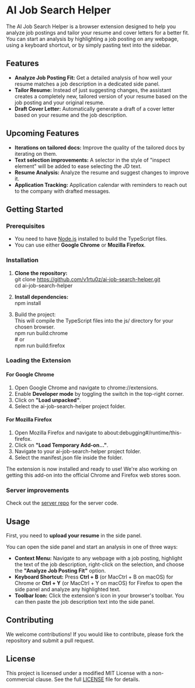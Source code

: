 # **AI Job Search Helper**

The AI Job Search Helper is a browser extension designed to help you analyze job postings and tailor your resume and cover letters for a better fit. You can start an analysis by highlighting a job posting on any webpage, using a keyboard shortcut, or by simply pasting text into the sidebar.

## **Features**

* **Analyze Job Posting Fit:** Get a detailed analysis of how well your resume matches a job description in a dedicated side panel.
* **Tailor Resume:** Instead of just suggesting changes, the assistant creates a completely new, tailored version of your resume based on the job posting and your original resume.
* **Draft Cover Letter:** Automatically generate a draft of a cover letter based on your resume and the job description.

## **Upcoming Features**

* **Iterations on tailored docs:** Improve the quality of the tailored docs by iterating on them.
* **Text selection improvements:** A selector in the style of "inspect element" will be added to ease selecting the JD text.
* **Resume Analysis:** Analyze the resume and suggest changes to improve it.
* **Application Tracking:** Application calendar with reminders to reach out to the company with drafted messages.

## **Getting Started**

### **Prerequisites**

* You need to have [Node.js](https://nodejs.org/en) installed to build the TypeScript files.
* You can use either **Google Chrome** or **Mozilla Firefox**.

### **Installation**

1. **Clone the repository:**  
   git clone https://github.com/v1rtu0z/ai-job-search-helper.git  
   cd ai-job-search-helper

2. **Install dependencies:**  
   npm install

3. Build the project:  
   This will compile the TypeScript files into the js/ directory for your chosen browser.  
   npm run build:chrome  
   \# or  
   npm run build:firefox

### **Loading the Extension**

#### **For Google Chrome**

1. Open Google Chrome and navigate to chrome://extensions.
2. Enable **Developer mode** by toggling the switch in the top-right corner.
3. Click on **"Load unpacked"**.
4. Select the ai-job-search-helper project folder.

#### **For Mozilla Firefox**

1. Open Mozilla Firefox and navigate to about:debugging\#/runtime/this-firefox.
2. Click on **"Load Temporary Add-on..."**.
3. Navigate to your ai-job-search-helper project folder.
4. Select the manifest.json file inside the folder.

The extension is now installed and ready to use\! We're also working on getting this add-on into the official Chrome and Firefox web stores soon.

### **Server improvements**

Check out the [server repo](https://github.com/v1rtu0z/AI-job-search-helper-renderCVserver) for the server code.

## **Usage**

First, you need to **upload your resume** in the side panel.

You can open the side panel and start an analysis in one of three ways:

* **Context Menu:** Navigate to any webpage with a job posting, highlight the text of the job description, right-click on the selection, and choose the **"Analyze Job Posting Fit"** option.
* **Keyboard Shortcut:** Press **Ctrl \+ B** (or MacCtrl \+ B on macOS) for Chrome or **Ctrl \+ Y** (or MacCtrl \+ Y on macOS) for Firefox to open the side panel and analyze any highlighted text.
* **Toolbar Icon:** Click the extension's icon in your browser's toolbar. You can then paste the job description text into the side panel.

## **Contributing**

We welcome contributions\! If you would like to contribute, please fork the repository and submit a pull request.

## **License**

This project is licensed under  a modified MIT License with a non-commercial clause. See the full [LICENSE](LICENSE.md) file for details.
